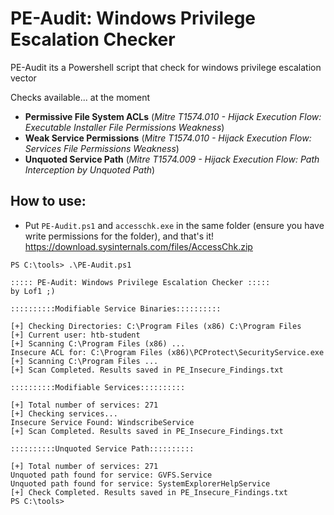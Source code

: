 # PE-Audit: Windows Privilege Escalation Checker
PE-Audit its a Powershell script that check for windows privilege escalation vector

Checks available... at the moment
- **Permissive File System ACLs** (*Mitre T1574.010 - Hijack Execution Flow: Executable Installer File Permissions Weakness*)
- **Weak Service Permissions** (*Mitre T1574.010 - Hijack Execution Flow: Services File Permissions Weakness*)
- **Unquoted Service Path** (*Mitre T1574.009 - Hijack Execution Flow: Path Interception by Unquoted Path*)

## How to use:
- Put `PE-Audit.ps1` and `accesschk.exe` in the same folder (ensure you have write permissions for the folder), and that's it!
https://download.sysinternals.com/files/AccessChk.zip

```
PS C:\tools> .\PE-Audit.ps1

::::: PE-Audit: Windows Privilege Escalation Checker :::::
by Lof1 ;)

::::::::::Modifiable Service Binaries::::::::::

[+] Checking Directories: C:\Program Files (x86) C:\Program Files
[+] Current user: htb-student
[+] Scanning C:\Program Files (x86) ...
Insecure ACL for: C:\Program Files (x86)\PCProtect\SecurityService.exe
[+] Scanning C:\Program Files ...
[+] Scan Completed. Results saved in PE_Insecure_Findings.txt

::::::::::Modifiable Services::::::::::

[+] Total number of services: 271
[+] Checking services...
Insecure Service Found: WindscribeService
[+] Scan Completed. Results saved in PE_Insecure_Findings.txt

::::::::::Unquoted Service Path::::::::::

[+] Total number of services: 271
Unquoted path found for service: GVFS.Service
Unquoted path found for service: SystemExplorerHelpService
[+] Check Completed. Results saved in PE_Insecure_Findings.txt
PS C:\tools> 

```
